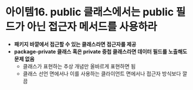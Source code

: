 # 아이템16. public 클래스에서는 public 필드가 아닌 접근자 메서드를 사용하라
* **패키지 바깥에서 접근할 수 있는 클래스라면 접근자를 제공**
* **package-private 클래스 혹은 private 중첩 클래스라면 데이터 필드를 노출해도 문제 없음**
	* 클래스가 표현하는 추상 개념만 올바르게 표현하면 됨
	* 클래스 선언 면에서나 이를 사용하는 클라이언트 면에서나 접근자 방식보다 깔끔
<!--stackedit_data:
eyJoaXN0b3J5IjpbMTU2OTY1OTQwMV19
-->